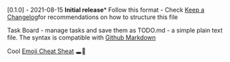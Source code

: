 [0.1.0] - 2021-08-15
**Initial release***
Follow this format - Check [Keep a Changelog](https://keepachangelog.com/en/1.0.0/)for recommendations on how to structure this file

Task Board - manage tasks and save them as TODO.md - a simple plain text file. The syntax is compatible with [Github Markdown](https://guides.github.com/features/mastering-markdown/#GitHub-flavored-markdown) 

Cool [Emoji Cheat Sheat](https://github.com/ikatyang/emoji-cheat-sheet/blob/master/README.md) :hole::rabbit2:
